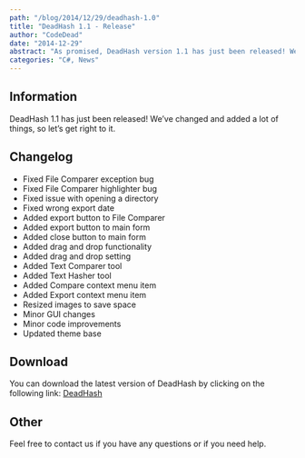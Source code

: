 ```yaml
---
path: "/blog/2014/12/29/deadhash-1.0"
title: "DeadHash 1.1 - Release"
author: "CodeDead"
date: "2014-12-29"
abstract: "As promised, DeadHash version 1.1 has just been released! We’ve changed and added a lot of things, so let’s get right to it: Fixed File Comparer exception bug Fixed File Comparer highlighter bug Fixed issue with opening a directory Fixed..."
categories: "C#, News"
---
```

## Information

DeadHash 1.1 has just been released! We’ve changed and added a lot of things, so let’s get right to it.

## Changelog

* Fixed File Comparer exception bug
* Fixed File Comparer highlighter bug
* Fixed issue with opening a directory
* Fixed wrong export date
* Added export button to File Comparer
* Added export button to main form
* Added close button to main form
* Added drag and drop functionality
* Added drag and drop setting
* Added Text Comparer tool
* Added Text Hasher tool
* Added Compare context menu item
* Added Export context menu item
* Resized images to save space
* Minor GUI changes
* Minor code improvements
* Updated theme base

## Download

You can download the latest version of DeadHash by clicking on the following link:
<a href="/software/deadhash">DeadHash</a>

## Other

Feel free to contact us if you have any questions or if you need help.
